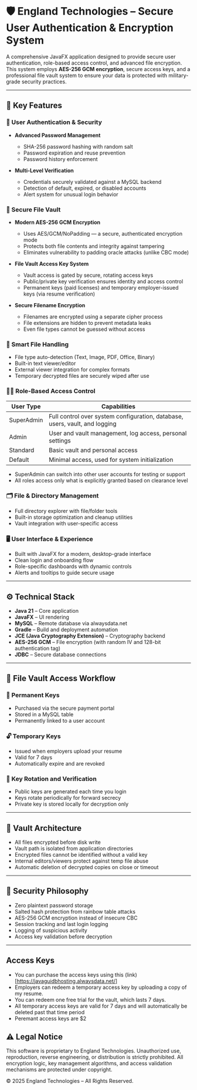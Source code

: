 # 🛡️ England Technologies – Secure User Authentication & Encryption System

A comprehensive JavaFX application designed to provide secure user authentication, role-based access control, and advanced file encryption. This system employs **AES-256 GCM encryption**, secure access keys, and a professional file vault system to ensure your data is protected with military-grade security practices.

---

## 🔐 Key Features

### 🔑 User Authentication & Security

- **Advanced Password Management**  
  - SHA-256 password hashing with random salt  
  - Password expiration and reuse prevention  
  - Password history enforcement

- **Multi-Level Verification**  
  - Credentials securely validated against a MySQL backend  
  - Detection of default, expired, or disabled accounts  
  - Alert system for unusual login behavior

### 🧰 Secure File Vault

- **Modern AES-256 GCM Encryption**  
  - Uses AES/GCM/NoPadding — a secure, authenticated encryption mode  
  - Protects both file contents and integrity against tampering  
  - Eliminates vulnerability to padding oracle attacks (unlike CBC mode)

- **File Vault Access Key System**  
  - Vault access is gated by secure, rotating access keys  
  - Public/private key verification ensures identity and access control  
  - Permanent keys (paid licenses) and temporary employer-issued keys (via resume verification)

- **Secure Filename Encryption**  
  - Filenames are encrypted using a separate cipher process  
  - File extensions are hidden to prevent metadata leaks  
  - Even file types cannot be guessed without access

### 🧠 Smart File Handling

- File type auto-detection (Text, Image, PDF, Office, Binary)  
- Built-in text viewer/editor  
- External viewer integration for complex formats  
- Temporary decrypted files are securely wiped after use

### 🧑‍💼 Role-Based Access Control

| User Type  | Capabilities                                                    |
|------------|----------------------------------------------------------------|
| SuperAdmin | Full control over system configuration, database, users, vault, and logging |
| Admin      | User and vault management, log access, personal settings       |
| Standard   | Basic vault and personal access                                 |
| Default    | Minimal access, used for system initialization                  |

- SuperAdmin can switch into other user accounts for testing or support  
- All roles access only what is explicitly granted based on clearance level

### 🗂️ File & Directory Management

- Full directory explorer with file/folder tools  
- Built-in storage optimization and cleanup utilities  
- Vault integration with user-specific access

### 🖥️ User Interface & Experience

- Built with JavaFX for a modern, desktop-grade interface  
- Clean login and onboarding flow  
- Role-specific dashboards with dynamic controls  
- Alerts and tooltips to guide secure usage

---

## ⚙️ Technical Stack

- **Java 21** – Core application  
- **JavaFX** – UI rendering  
- **MySQL** – Remote database via alwaysdata.net  
- **Gradle** – Build and deployment automation  
- **JCE (Java Cryptography Extension)** – Cryptography backend  
- **AES-256 GCM** – File encryption (with random IV and 128-bit authentication tag)  
- **JDBC** – Secure database connections

---

## 🧾 File Vault Access Workflow

### 🔑 Permanent Keys

- Purchased via the secure payment portal  
- Stored in a MySQL table  
- Permanently linked to a user account

### 🔓 Temporary Keys

- Issued when employers upload your resume  
- Valid for 7 days  
- Automatically expire and are revoked

### 🔐 Key Rotation and Verification

- Public keys are generated each time you login  
- Keys rotate periodically for forward secrecy  
- Private key is stored locally for decryption only

---

## 🔄 Vault Architecture

- All files encrypted before disk write  
- Vault path is isolated from application directories  
- Encrypted files cannot be identified without a valid key  
- Internal editors/viewers protect against temp file abuse  
- Automatic deletion of decrypted copies on close or timeout

---

## 🧬 Security Philosophy

- Zero plaintext password storage  
- Salted hash protection from rainbow table attacks  
- AES-256 GCM encryption instead of insecure CBC  
- Session tracking and last login logging  
- Logging of suspicious activity  
- Access key validation before decryption

---

## Access Keys
- You can purchase the access keys using this (link)[https://javaguidbhosting.alwaysdata.net/]
- Employers can redeem a temporary access key by uploading a copy of my resume.
- You can redeem one free trial for the vault, which lasts 7 days.
- All temporary access keys are valid for 7 days and will automatically be deleted past that time period
- Peremant access keys are $2

## ⚠️ Legal Notice

This software is proprietary to England Technologies. Unauthorized use, reproduction, reverse engineering, or distribution is strictly prohibited. All encryption logic, key management algorithms, and access validation mechanisms are protected under copyright.

© 2025 England Technologies – All Rights Reserved.
